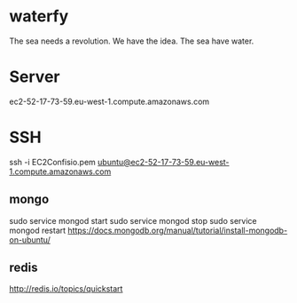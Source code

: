 # waterfy
The sea needs a revolution. We have the idea. The sea have water.

# Server
ec2-52-17-73-59.eu-west-1.compute.amazonaws.com

# SSH
ssh -i EC2Confisio.pem ubuntu@ec2-52-17-73-59.eu-west-1.compute.amazonaws.com

## mongo
  sudo service mongod start
  sudo service mongod stop
  sudo service mongod restart
  https://docs.mongodb.org/manual/tutorial/install-mongodb-on-ubuntu/

## redis
  http://redis.io/topics/quickstart
